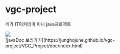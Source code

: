 # vgc-project
메가 IT아카데미 미니 java프로젝트

<div>
	<a href="https://www.youtube.com/watch?v=y2-JB5auRo0" target="_blank"><image src = "https://img.youtube.com/vi/y2-JB5auRo0/mqdefault.jpg"></a>
</div>
	[javaDoc 보러가기](https://junghojune.github.io/vgc-project/VGC_Project/doc/index.html)
		
